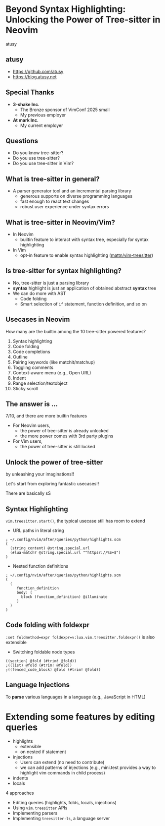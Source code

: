 # Beyond Syntax Highlighting: Unlocking the Power of Tree-sitter in Neovim

atusy

## atusy

* <https://github.com/atusy>
* <https://blog.atusy.net>

## Special Thanks

* **3-shake Inc.**
    * The Bronze sponsor of VimConf 2025 small
    * My previous employer
* **At mark Inc.**
    * My current employer

## Questions

* Do you know tree-sitter?
* Do you use tree-sitter?
* Do you use tree-sitter in Vim?

## What is tree-sitter in general?

* A parser generator tool and an incremental parsing library
    * generous supports on diverse programming languages
    * fast enough to react text changes
    * robust user experience under syntax errors

## What is tree-sitter in Neovim/Vim?

* In Neovim
    * builtin feature to interact with syntax tree, especially for syntax highlighting
* In Vim
    * opt-in feature to enable syntax highlighting ([mattn/vim-treesitter](https://github.com/mattn/vim-treesitter))

## Is tree-sitter for syntax highlighting?

* No, tree-sitter is just a parsing library
* **syntax** highlight is just an application of obtained abstract **syntax** tree
* We can do more with AST
    * Code folding
    * Smart selection of `if` statement, function definition, and so on

## Usecases in Neovim

How many are the builtin
among the 10 tree-sitter powered features?

 1. Syntax highlighting
 2. Code folding
 3. Code completions
 4. Outline
 5. Pairing keywords (like matchit/matchup)
 6. Toggling comments
 7. Context-aware menu (e.g., Open URL)
 8. Indent
 9. Range selection/textobject
10. Sticky scroll

## The answer is ...

7/10, and there are more builtin features

* For Neovim users,
    * the power of tree-sitter is already unlocked
    * the more power comes with 3rd party plugins
* For Vim users,
    * the power of tree-sitter is still locked

## Unlock the power of tree-sitter

by unleashing your imaginations!!

Let's start from exploring fantastic usecases!!

There are basically sS


## Syntax Highlighting

`vim.treesitter.start()`,
the typical usecase still has room to extend

* URL paths in literal string

```query
; ~/.config/nvim/after/queries/python/highlights.scm
(
  (string_content) @string.special.url
  (#lua-match? @string.special.url "^https?://%S+$")
)
```

* Nested function definitions

```query
; ~/.config/nvim/after/queries/python/highlights.scm
(
  (
     function_definition
     body: (
       block (function_definition) @illuminate
     )
  )
)
```

## Code folding with foldexpr

`:set foldmethod=expr foldexpr=v:lua.vim.treesitter.foldexpr()`
is also extensible

* Switching foldable node types

```query
((section) @fold (#trim! @fold))
;((list) @fold (#trim! @fold))
;((fenced_code_block) @fold (#trim! @fold))
```

## Language Injections

To **parse** various languages in a language
(e.g., JavaScript in HTML)

# Extending some features by editing queries

* highlights
    * extensible
    * on nested if statement
* injections
    * Users can extend (no need to contribute)
    * we can add patterns of injections (e.g., mini.test provides a way to highlight vim commands in child process)
* indents
* locals

4 approaches

* Editing queries (highlights, folds, locals, injections)
* Using `vim.treesitter` APIs
* Implementing parsers
* Implementing `treesitter-ls`, a language server
